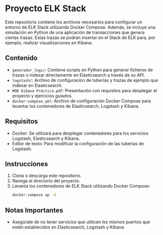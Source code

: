 # Proyecto ELK Stack

Este repositorio contiene los archivos necesarios para configurar un entorno de ELK Stack utilizando Docker Compose.
Además, se incluye una simulación en Python de una aplicación de transacciones que genera ciertas trazas.
Estas trazas se podrán insertar en el Stack de ELK para, por ejemplo, realizar visualizaciones en Kibana.

## Contenido
- `generador_logs/`: Contiene scripts en Python para generar ficheros de trazas o indexar directamente en Elasticsearch a través de su API.
- `logstash/`: Archivo de configuración de tuberías y trazas de ejemplo que indexar en Elasticsearch.
- `MOD Kibana Práctico.pdf`: Presentación con requisitos para desplegar el proyecto y ejercicios guiados.
- `docker-compose.yml`: Archivo de configuración Docker Compose para levantar los contenedores de Elasticsearch, Logstash y Kibana.

## Requisitos

- Docker: Se utilizará para desplegar contenedores para los servicios Logstash, Elasticsearch y Kibana.
- Editor de texto: Para modificar la configuración de las tuberías de Logstash.

## Instrucciones

1. Clona o descarga este repositorio.
2. Navega al directorio del proyecto.
3. Levanta los contenedores de ELK Stack utilizando Docker Compose:
    ```bash
    docker-compose up -d
    ```

## Notas Importantes

- Asegúrate de no tener servicios que utilicen los mismos puertos que estén establecidos en Elasticsearch, Logstash y Kibana.
